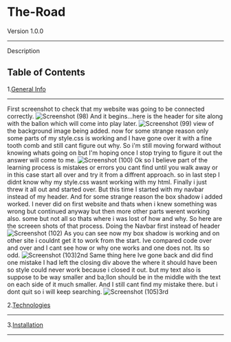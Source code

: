 # The-Road
Version 1.0.0
***
Description
## Table of Contents
1.[General Info](#general-info)
***
First screenshot to check that my website was going to be connected correctly.
![Screenshot (98)](https://user-images.githubusercontent.com/99539947/178053368-0b3877c1-17b5-4c59-a9fb-435167f3cbc3.png)
And it begins...here is the header for site along with the ballon which will come into play later.
![Screenshot (99)](https://user-images.githubusercontent.com/99539947/178053944-6a189d6d-5ac5-41d6-aaef-61ea1c27f8dd.png)
view of the background image being added. now for some strange reason only some parts of my style.css is working and I have gone over it with a fine tooth comb and still cant figure out why. So i'm still moving forward without knowing whats going on but I'm hoping once I stop trying to figure it out the answer will come to me.
![Screenshot (100)](https://user-images.githubusercontent.com/99539947/178130234-7d558d38-38da-4a4b-a02e-8b6427a7a6cf.png)
Ok so I believe part of the learning process is mistakes or errors you cant find until you walk away or in this case start all over and try it from a diffrent approach. so in last step I didnt know why my style.css wasnt working with my html. Finally i just threw it all out and started over. But this time I started with my navbar instead of my header. And for some strange reason the box shadow i added worked. I never did on first website and thats when i knew something was wrong but continued anyway but then more other parts werent working also. some but not all so thats where i was lost of how and why. So here are the screeen shots of that process.
Doing the Navbar first instead of header
![Screenshot (102)](https://user-images.githubusercontent.com/99539947/178164146-484f2d0a-1b77-498b-9734-f04fe8159e1f.png)
As you can see now my box shadow is working and on other site i couldnt get it to work from the start. Ive compared code over and over and I cant see how or why one works and one does not. Its so odd.
![Screenshot (103)](https://user-images.githubusercontent.com/99539947/178164156-774c29b3-563d-43ab-a496-2b03db685f59.png)2nd
Same thing here Ive gone back and did find one mistake I had left the closing div above the where it should have been so style could never work because i closed it out. but my text also is suppose to be way smaller and ba;llon should be in the middle with the text on each side of it much smaller. And I still cant find my mistake there. but i dont quit so i will keep searching.
![Screenshot (105)](https://user-images.githubusercontent.com/99539947/178164171-cf9e938d-dd78-4ce7-9c5a-79b4b979d7c2.png)3rd

2.[Technologies](#technologies)
***
3.[Installation](#installation)
***

